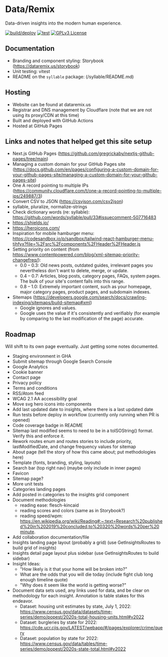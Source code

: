 # Data/Remix

Data-driven insights into the modern human experience.

[![build/deploy](https://github.com/tsvanharen/dataremix.us/actions/workflows/deploy.yml/badge.svg)](https://github.com/tsvanharen/dataremix.us/actions/workflows/deploy.yml) [![test](https://github.com/tsvanharen/dataremix.us/actions/workflows/test.yml/badge.svg)](https://github.com/tsvanharen/dataremix.us/actions/workflows/test.yml) [![GPLv3 License](https://img.shields.io/badge/license-GPL%20v3-limegreen.svg)](https://github.com/tsvanharen/dataremix.us/blob/main/LICENSE)

## Documentation

* Branding and component styling:  Storybook (https://dataremix.us/storybook)
* Unit testing:  vitest
* README on the `syllable` package:  (/syllable/README.md)

## Hosting

* Website can be found at dataremix.us
* Registrar and DNS management by Cloudflare (note that we are not using its proxy/CDN at this time)
* Built and deployed with GitHub Actions
* Hosted at GitHub Pages

## Links and notes that helped get this site setup

* Next.js GitHub Pages (https://github.com/gregrickaby/nextjs-github-pages/tree/main)
* Managing a custom domain for your GitHub Pages site (https://docs.github.com/en/pages/configuring-a-custom-domain-for-your-github-pages-site/managing-a-custom-domain-for-your-github-pages-site)
* One A record pointing to multiple IPs (https://community.cloudflare.com/t/one-a-record-pointing-to-multiple-ips/249887/3)
* Convert CSV to JSON (https://csvjson.com/csv2json)
* syllable, pluralize, normalize-strings
* Check dictionary words (re: syllable):  https://github.com/words/syllable/pull/33#issuecomment-507716483
* https://shields.io/
* https://heroicons.com/
* Inspiration for mobile hamburger menu:  https://codesandbox.io/p/sandbox/tailwind-react-hamburger-menu-tjhfyx?file=%2Fsrc%2Fcomponents%2FHeader%2FHeader.js
* Setting priority on content (from https://www.contentpowered.com/blog/xml-sitemap-priority-changefreq/):
  * 0.0 – 0.3: Old news posts, outdated guides, irrelevant pages you nevertheless don't want to delete, merge, or update.
  * 0.4 – 0.7: Articles, blog posts, category pages, FAQs, system pages. The bulk of your site's content falls into this range.
  * 0.8 – 1.0: Extremely important content, such as your homepage, major category pages, product pages, and subdomain indexes.
* Sitemaps (https://developers.google.com/search/docs/crawling-indexing/sitemaps/build-sitemap#xml)
  * Google ignores <priority> and <changefreq> values.
  * Google uses the <lastmod> value if it's consistently and verifiably (for example by comparing to the last modification of the page) accurate.

## Roadmap

Will shift to its own page eventually.  Just getting some notes documented.

* Staging environment in GHA
* Submit sitemap through Google Search Console
* Google Analytics
* Cookie banner
* Contact page
* Privacy policy
* Terms and conditions
* RSS/Atom feed
* WCAG 2.1 AA accessibility goal
* Move svg hero icons into components
* Add last updated date to insights, where there is a last updated date
* Run tests before deploy in workflow (currently only running when PR is opened)
* Code coverage badge in README
* Sitemap last modified seems to need to be in a toISOString() format.  Verify this and enforce it.
* Rework routes enum and routes stories to include priority, lastModifiedDate, and change frequency values for sitemap
* About page (tell the story of how this came about; put methodologies here)
* Template (fonts, branding, styling, layouts)
* Search bar (top right nav) (maybe only include in inner pages)
* Favicon
* Sitemap page?
* More unit tests
* Categories landing pages
* Add posted in categories to the insights grid component
* Document methodologies
  * reading ease: flesch-kincaid
  * reading scores and colors (same as in Storybook?)
  * reading speed/wpm:  https://en.wikipedia.org/wiki/Reading#:~:text=Research%20published%20in%202019%20concluded,to%20320%20words%20per%20minute.
* Add collaboration documentation/file
* Insights landing page layout (probably a grid) (use GetInsightsRoutes to build grid of insights)
* Insights detail page layout plus sidebar (use GetInsightsRoutes to build sidebar)
* Insight Ideas:
  * "How likely is it that your home will be broken into?"
  * What are the odds that you will die today (include fight club long enough timeline quote)
  * "Why does it seem like the world is getting worse?"
* Document data sets used, any links used for data, and be clear on methodology for each insight.  Annotation is table stakes for this endeavor.
  * Dataset:  housing unit estimates by state, July 1, 2022:  https://www.census.gov/data/datasets/time-series/demo/popest/2020s-total-housing-units.html#v2022
  * Dataset:  burgleries by state for 2022:  https://cde.ucr.cjis.gov/LATEST/webapp/#/pages/explorer/crime/query
  * Dataset:  population by state for 2022:  https://www.census.gov/data/tables/time-series/demo/popest/2020s-state-total.html#v2022